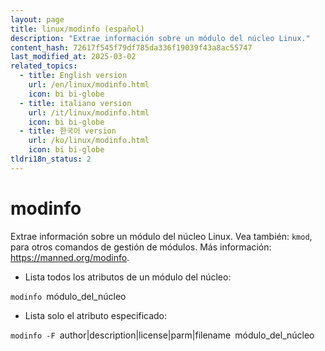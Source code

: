 ```yaml
---
layout: page
title: linux/modinfo (español)
description: "Extrae información sobre un módulo del núcleo Linux."
content_hash: 72617f545f79df785da336f19039f43a8ac55747
last_modified_at: 2025-03-02
related_topics:
  - title: English version
    url: /en/linux/modinfo.html
    icon: bi bi-globe
  - title: italiano version
    url: /it/linux/modinfo.html
    icon: bi bi-globe
  - title: 한국어 version
    url: /ko/linux/modinfo.html
    icon: bi bi-globe
tldri18n_status: 2
---
```

# modinfo

Extrae información sobre un módulo del núcleo Linux.
Vea también: `kmod`, para otros comandos de gestión de módulos.
Más información: <https://manned.org/modinfo>.

- Lista todos los atributos de un módulo del núcleo:

`modinfo `<span class="tldr-var badge badge-pill bg-dark-lm bg-white-dm text-white-lm text-dark-dm font-weight-bold">módulo_del_núcleo</span>

- Lista solo el atributo especificado:

`modinfo -F `<span class="tldr-var badge badge-pill bg-dark-lm bg-white-dm text-white-lm text-dark-dm font-weight-bold">author|description|license|parm|filename</span>` `<span class="tldr-var badge badge-pill bg-dark-lm bg-white-dm text-white-lm text-dark-dm font-weight-bold">módulo_del_núcleo</span>
